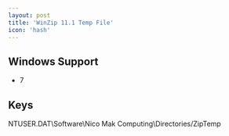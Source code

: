 ```yaml
---
layout: post
title: 'WinZip 11.1 Temp File'
icon: 'hash'
---
```


## Windows Support

- 7



## Keys

NTUSER.DAT\Software\Nico Mak Computing\Directories/ZipTemp


